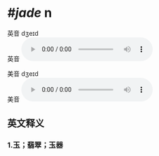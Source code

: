 # ***\#jade*** n
英音 dʒeɪd  
英音
<audio src="./media/jade1_AAC.aac" controls="controls"></audio>

美音 dʒeɪd  
美音
<audio src="./media/jade1_AAC.aac" controls="controls"></audio>



  

英文释义
---
### 1.**玉；翡翠；玉器**  


